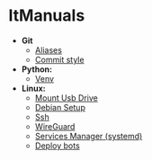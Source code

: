 # ItManuals
- **Git**
  - [Aliases](Tech/Git/Aliases.md)
  - [Commit style](Tech/Git/Commits.md)
- **Python:**
  - [Venv](Lang/Python/README.md)
- **Linux:**
  - [Mount Usb Drive](Os/Linux/System/MountUsb.md)
  - [Debian Setup](Os/Linux/Debian/README.md)
  - [Ssh](Os/Linux/Debian/Ssh.md)
  - [WireGuard](Os/Linux/Services/Wireguard.md)
  - [Services Manager (systemd)](Os/Linux/System/Systemd.md)
  - [Deploy bots](Os/Linux/Deploy/TgBotService.md)